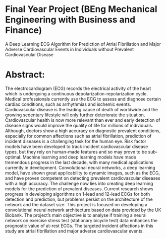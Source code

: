 # Final Year Project (BEng Mechanical Engineering with Business and Finance)

A Deep Learning ECG Algorithm for Prediction
of Atrial Fibrillation and Major Adverse
Cardiovascular Events in Individuals without
Prevalent Cardiovascular Disease

# Abstract:

The electrocardiogram (ECG) records the electrical activity of the heart which is undergoing a
continuous depolarization-repolarization cycle. Medical professionals currently use the ECG to assess
and diagnose certain cardiac conditions, such as arrhythmias and ischemic events.
Cardiovascular disease is the leading cause of death of worldwide and the growing sedentary lifestyle
will only further deteriorate the situation. Cardiovascular health is now more relevant than ever and
early detection of disease signs would improve the quality of life for millions of individuals.
Although, doctors show a high accuracy on diagnostic prevalent conditions, especially for common
affections such as atrial fibrillation, prediction of incident diseases is a challenging task for the human
eye. Risk factor models have been developed to track incident cardiovascular disease types, but they
rely on human-made features and so may prove to be sub-optimal.
Machine learning and deep learning models have made tremendous progress in the last decade, with
many medical applications currently in development. Convolutional neural networks, a deep learning
model, have shown great applicability to dynamic images, such as the ECG, and have proven
competent on detecting prevalent cardiovascular diseases with a high accuracy.
The challenge now lies into creating deep learning models for the prediction of prevalent diseases.
Current research shows progress in developing algorithms on 1-lead and 12-lead ECGs for both
detection and prediction, but problems persist on the architecture of the network and the dataset size.
This project is focused on developing a convolutional neural network architecture based on data
provided by the UK Biobank. The project’s main objective is to analyse if training a neural network on
exercise stress test (stationary bicycle test) data enhances the prognostic value of at-rest ECGs. The
targeted incident affections in this study are atrial fibrillation and major adverse cardiovascular events.
